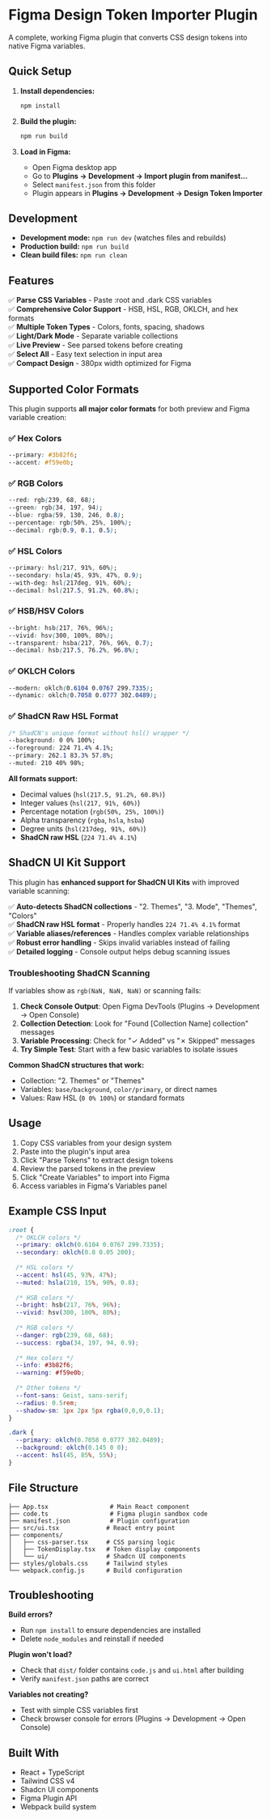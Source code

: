# Figma Design Token Importer Plugin

A complete, working Figma plugin that converts CSS design tokens into native Figma variables.

## Quick Setup

1. **Install dependencies:**
   ```bash
   npm install
   ```

2. **Build the plugin:**
   ```bash
   npm run build
   ```

3. **Load in Figma:**
   - Open Figma desktop app
   - Go to **Plugins → Development → Import plugin from manifest...**
   - Select `manifest.json` from this folder
   - Plugin appears in **Plugins → Development → Design Token Importer**

## Development

- **Development mode:** `npm run dev` (watches files and rebuilds)
- **Production build:** `npm run build`
- **Clean build files:** `npm run clean`

## Features

✅ **Parse CSS Variables** - Paste :root and .dark CSS variables  
✅ **Comprehensive Color Support** - HSB, HSL, RGB, OKLCH, and hex formats  
✅ **Multiple Token Types** - Colors, fonts, spacing, shadows  
✅ **Light/Dark Mode** - Separate variable collections  
✅ **Live Preview** - See parsed tokens before creating  
✅ **Select All** - Easy text selection in input area  
✅ **Compact Design** - 380px width optimized for Figma  



## Supported Color Formats

This plugin supports **all major color formats** for both preview and Figma variable creation:

### ✅ Hex Colors
```css
--primary: #3b82f6;
--accent: #f59e0b;
```

### ✅ RGB Colors
```css
--red: rgb(239, 68, 68);
--green: rgb(34, 197, 94);
--blue: rgba(59, 130, 246, 0.8);
--percentage: rgb(50%, 25%, 100%);
--decimal: rgb(0.9, 0.1, 0.5);
```

### ✅ HSL Colors
```css
--primary: hsl(217, 91%, 60%);
--secondary: hsla(45, 93%, 47%, 0.9);
--with-deg: hsl(217deg, 91%, 60%);
--decimal: hsl(217.5, 91.2%, 60.8%);
```

### ✅ HSB/HSV Colors
```css
--bright: hsb(217, 76%, 96%);
--vivid: hsv(300, 100%, 80%);
--transparent: hsba(217, 76%, 96%, 0.7);
--decimal: hsb(217.5, 76.2%, 96.8%);
```

### ✅ OKLCH Colors
```css
--modern: oklch(0.6104 0.0767 299.7335);
--dynamic: oklch(0.7058 0.0777 302.0489);
```

### ✅ ShadCN Raw HSL Format
```css
/* ShadCN's unique format without hsl() wrapper */
--background: 0 0% 100%;
--foreground: 224 71.4% 4.1%;
--primary: 262.1 83.3% 57.8%;
--muted: 210 40% 98%;
```

**All formats support:**
- Decimal values (`hsl(217.5, 91.2%, 60.8%)`)
- Integer values (`hsl(217, 91%, 60%)`) 
- Percentage notation (`rgb(50%, 25%, 100%)`)
- Alpha transparency (`rgba`, `hsla`, `hsba`)
- Degree units (`hsl(217deg, 91%, 60%)`)
- **ShadCN raw HSL** (`224 71.4% 4.1%`)

## ShadCN UI Kit Support

This plugin has **enhanced support for ShadCN UI Kits** with improved variable scanning:

✅ **Auto-detects ShadCN collections** - "2. Themes", "3. Mode", "Themes", "Colors"  
✅ **ShadCN raw HSL format** - Properly handles `224 71.4% 4.1%` format  
✅ **Variable aliases/references** - Handles complex variable relationships  
✅ **Robust error handling** - Skips invalid variables instead of failing  
✅ **Detailed logging** - Console output helps debug scanning issues  

### Troubleshooting ShadCN Scanning

If variables show as `rgb(NaN, NaN, NaN)` or scanning fails:

1. **Check Console Output**: Open Figma DevTools (Plugins → Development → Open Console) 
2. **Collection Detection**: Look for "Found [Collection Name] collection" messages
3. **Variable Processing**: Check for "✓ Added" vs "✗ Skipped" messages  
4. **Try Simple Test**: Start with a few basic variables to isolate issues

**Common ShadCN structures that work:**
- Collection: "2. Themes" or "Themes"
- Variables: `base/background`, `color/primary`, or direct names
- Values: Raw HSL (`0 0% 100%`) or standard formats

## Usage

1. Copy CSS variables from your design system
2. Paste into the plugin's input area
3. Click "Parse Tokens" to extract design tokens
4. Review the parsed tokens in the preview
5. Click "Create Variables" to import into Figma
6. Access variables in Figma's Variables panel

## Example CSS Input

```css
:root {
  /* OKLCH colors */
  --primary: oklch(0.6104 0.0767 299.7335);
  --secondary: oklch(0.8 0.05 200);
  
  /* HSL colors */
  --accent: hsl(45, 93%, 47%);
  --muted: hsla(210, 15%, 90%, 0.8);
  
  /* HSB colors */
  --bright: hsb(217, 76%, 96%);
  --vivid: hsv(300, 100%, 80%);
  
  /* RGB colors */
  --danger: rgb(239, 68, 68);
  --success: rgba(34, 197, 94, 0.9);
  
  /* Hex colors */
  --info: #3b82f6;
  --warning: #f59e0b;
  
  /* Other tokens */
  --font-sans: Geist, sans-serif;
  --radius: 0.5rem;
  --shadow-sm: 1px 2px 5px rgba(0,0,0,0.1);
}

.dark {
  --primary: oklch(0.7058 0.0777 302.0489);
  --background: oklch(0.145 0 0);
  --accent: hsl(45, 85%, 55%);
}
```

## File Structure

```
├── App.tsx                 # Main React component
├── code.ts                 # Figma plugin sandbox code
├── manifest.json           # Plugin configuration
├── src/ui.tsx             # React entry point
├── components/
│   ├── css-parser.tsx     # CSS parsing logic
│   ├── TokenDisplay.tsx   # Token display components
│   └── ui/                # Shadcn UI components
├── styles/globals.css     # Tailwind styles
└── webpack.config.js      # Build configuration
```

## Troubleshooting

**Build errors?**
- Run `npm install` to ensure dependencies are installed
- Delete `node_modules` and reinstall if needed

**Plugin won't load?**
- Check that `dist/` folder contains `code.js` and `ui.html` after building
- Verify `manifest.json` paths are correct

**Variables not creating?**
- Test with simple CSS variables first
- Check browser console for errors (Plugins → Development → Open Console)

## Built With

- React + TypeScript
- Tailwind CSS v4
- Shadcn UI components
- Figma Plugin API
- Webpack build system